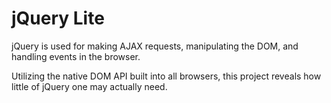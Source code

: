 # jQuery Lite

jQuery is used for making AJAX requests, manipulating the DOM, and handling events in the browser.

Utilizing the native DOM API built into all browsers, this project reveals how little of jQuery one may actually need.
